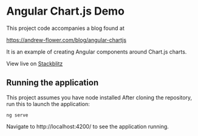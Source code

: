 # Angular Chart.js Demo
This project code accompanies a blog found at 

https://andrew-flower.com/blog/angular-chartjs

It is an example of creating Angular components around Chart.js charts.

View live on [Stackblitz](https://stackblitz.com/github/rewolf/blog-angular-chartjs)

## Running the application
This project assumes you have node installed
After cloning the repository, run this to launch the application:
```
ng serve
```
Navigate to http://localhost:4200/ to see the application running.
